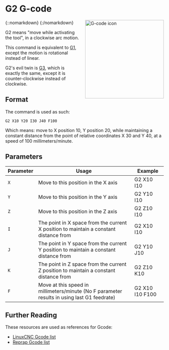 # G2 G-code

{::nomarkdown}
<a href="images/gcode.png">
  <img src="images/gcode.png" alt="G-code icon" width="250" height="250" style="float: right; margin-left: 1rem;"/>
</a>
{:/nomarkdown}

G2 means "move while activating the tool", in a clockwise arc motion.

This command is equivalent to [G1](g1), except the motion is rotational instead of linear.

G2's evil twin is [G3](g3), which is exactly the same, except it is counter-clockwise instead of clockwise.

## Format

The command is used as such:

```plaintext
G2 X10 Y20 I30 J40 F100
```

Which means: move to X position 10, Y position 20, while maintaining a constant distance from the point of relative coordinates X 30 and Y 40, at a speed of 100 millimeters/minute.

## Parameters

| Parameter | Usage | Example |
| --------- | ----- | ------- |
| `X` | Move to this position in the X axis | G2 X10 I10 |
| `Y` | Move to this position in the Y axis | G2 Y10 I10 |
| `Z` | Move to this position in the Z axis | G2 Z10 I10 |
| `I` | The point in X space from the current X position to maintain a constant distance from | G2 X10 I10 |
| `J` | The point in Y space from the current Y position to maintain a constant distance from | G2 Y10 J10 |
| `K` | The point in Z space from the current Z position to maintain a constant distance from | G2 Z10 K10 |
| `F` | Move at this speed in millimeters/minute (No F parameter results in using last G1 feedrate) | G2 X10 I10 F100 |

## Further Reading

These resources are used as references for Gcode:

- [LinuxCNC Gcode list](http://linuxcnc.org/docs/html/gcode.html)
- [Reprap Gcode list](http://reprap.org/wiki/G-code)

